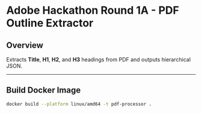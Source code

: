 # Adobe Hackathon Round 1A - PDF Outline Extractor

## Overview
Extracts **Title**, **H1**, **H2**, and **H3** headings from PDF and outputs hierarchical JSON.

---

## Build Docker Image
```bash
docker build --platform linux/amd64 -t pdf-processor .

